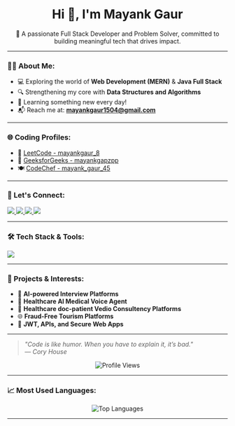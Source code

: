 <h1 align="center">Hi 👋, I'm Mayank Gaur</h1>

<p align="center">
  🚀 A passionate Full Stack Developer and Problem Solver, committed to building meaningful tech that drives impact.
</p>

---

### 🧑‍💻 About Me:
- 💻 Exploring the world of **Web Development (MERN)** & **Java Full Stack**  
- 🔍 Strengthening my core with **Data Structures and Algorithms**  
- 🧠 Learning something new every day!  
- 📬 Reach me at: **mayankgaur1504@gmail.com**

---

### 🌐 Coding Profiles:
- 🧩 [LeetCode - mayankgaur_8](https://leetcode.com/u/mayankgaur_8/)
- 📘 [GeeksforGeeks - mayankgapzpp](https://www.geeksforgeeks.org/user/mayankgapzpp/)
- 🍽️ [CodeChef - mayank_gaur_45](https://www.codechef.com/users/mayank_gaur_45)

---

### 🤝 Let's Connect:
<p align="left">
  <a href="https://www.linkedin.com/in/mayank-gaur-36b382254/" target="_blank">
    <img src="https://img.shields.io/badge/-LinkedIn-0077B5?style=for-the-badge&logo=linkedin" />
  </a>
  <a href="https://github.com/mayankgaur0405" target="_blank">
    <img src="https://img.shields.io/badge/-GitHub-181717?style=for-the-badge&logo=github" />
  </a>
  <a href="https://www.instagram.com/mayankgaur.8?igsh=ZmJ1ODYyZmZlcHBq" target="_blank">
    <img src="https://img.shields.io/badge/-Instagram-E4405F?style=for-the-badge&logo=instagram" />
  </a>
  <a href="https://wa.me/918929641963" target="_blank">
    <img src="https://img.shields.io/badge/-WhatsApp-25D366?style=for-the-badge&logo=whatsapp" />
  </a>
</p>

---

### 🛠️ Tech Stack & Tools:
<p align="left">
  <img src="https://skillicons.dev/icons?i=cpp,java,js,react,nodejs,mongodb,express,html,css,git,github,vscode" />
</p>

---

### 🚀 Projects & Interests:
- 🤖 **AI-powered Interview Platforms**
- 🏥 **Healthcare AI Medical Voice Agent**
- 🏥 **Healthcare doc-patient Vedio Consultency Platforms**
- 🌐 **Fraud-Free Tourism Platforms**
- 🔐 **JWT, APIs, and Secure Web Apps**

---

> _"Code is like humor. When you have to explain it, it’s bad."_  
> — *Cory House*

<p align="center">
  <img src="https://komarev.com/ghpvc/?username=mayankgaur0405&label=Profile%20Views&color=blue&style=flat" alt="Profile Views"/>
</p>


---

### 📈 Most Used Languages:
<p align="center">
  <img src="https://github-readme-stats.vercel.app/api/top-langs/?username=mayankgaur&layout=compact&theme=radical" alt="Top Languages" />
</p>

---

